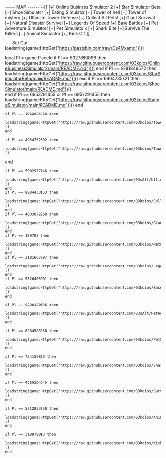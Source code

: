 ----- MAP ------
--[[
[+] Online Business Simulator 2
[+] Star Simulator Beta
[+] Shoe Simulator
[+] Eating Simulator
[+] Tower of hell
[+] Tower of mistery
[+] Ultimate Tower Defense
[+] Collect All Pets!
[+] Giant Survival
[+] Natural Disaster Survival
[+] Legends Of Speed
[+] Base Battles
[+] Pet Adventure Simulator!
[+] Pet Simulator x
[+] Shark Bite
[+] Survive The Killers
[+] Animal Simulator
[+] Kick Off
]]

--- Set Gui
loadstring(game:HttpGet("https://pastebin.com/raw/Cs4Mxamd"))()

   local Pl = game.PlaceId
    if Pl == 5327880096 then
        loadstring(game:HttpGet("https://raw.githubusercontent.com/03koios/OnlineBusinessSimulator2/main/README.md"))()
    end
    if Pl == 8781849572 then
        loadstring(game:HttpGet("https://raw.githubusercontent.com/03koios/StarSimulatorBeta/main/README.md"))()
    end
    if Pl == 6904735821 then
        loadstring(game:HttpGet("https://raw.githubusercontent.com/03koios/ShoeSimulator/main/README.md"))()   
    end
    if Pl == 6953291455 or Pl == 6953291455  then
        loadstring(game:HttpGet("https://raw.githubusercontent.com/03koios/EatingSimulator/main/README.md"))()
    end

    if Pl == 1962086868 then
        loadstring(game:HttpGet("https://raw.githubusercontent.com/03koios/TowerOfHell/main/README.md"))()
    end   

    if Pl == 4954752502 then
        loadstring(game:HttpGet("https://raw.githubusercontent.com/03koios/TowerOfMistery/main/README.md"))()
   end
   
    if Pl == 5902977746 then
        loadstring(game:HttpGet("https://raw.githubusercontent.com/03sAlt/UltimateTowerDefense/main/README.md"))()
    end 
    if Pl == 8884433153 then
        loadstring(game:HttpGet("https://raw.githubusercontent.com/03koios/CollectAllPets/main/README.md"))()
    end 
    if Pl == 4003872968 then
        loadstring(game:HttpGet("https://raw.githubusercontent.com/03koios/GiantSurvival/main/README.md"))()
    end 
    if Pl == 189707 then
        loadstring(game:HttpGet("https://raw.githubusercontent.com/03koios/NaturalDisasterSurvival/main/README.md"))()
    end 
    if Pl == 3101667897 then
        loadstring(game:HttpGet("https://raw.githubusercontent.com/03koios/LegendsOfSpeedOP/main/README.md"))()
    end 
    if Pl == 5326405001 then
        loadstring(game:HttpGet("https://raw.githubusercontent.com/03koios/BaseBattles/main/README.md"))()
    end

    if Pl == 9280120396 then
        loadstring(game:HttpGet("https://raw.githubusercontent.com/03sAlt/PetAdventureSimulator/main/README.md"))()
    end

    if Pl == 6284583030 then
        loadstring(game:HttpGet("https://raw.githubusercontent.com/03koios/PetSimulatorx/main/PetSimulatorXBobux"))()
    end

    if Pl == 734159876 then
        loadstring(game:HttpGet("https://raw.githubusercontent.com/03koios/SharkBite/main/BabyShark"))()
    end

    if Pl == 4580204640 then
        loadstring(game:HttpGet("https://raw.githubusercontent.com/03koios/SurviveTheKillerVip/main/README.md"))()
    end

    if Pl == 5712833750 then
        loadstring(game:HttpGet("https://raw.githubusercontent.com/03koios/AnimalSimulator/main/README.md"))()
    end

    if Pl == 318978013 then
        loadstring(game:HttpGet("https://raw.githubusercontent.com/03koios/KickOff/main/README.md"))()
    end
